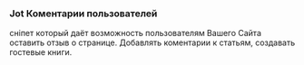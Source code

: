 
<meta http-equiv="Content-Type" content="text/html; charset=utf-8">
<h3>Jot Коментарии пользователей </h3>
сніпет который даёт возможность пользователям Вашего Сайта оставить отзыв о странице. Добавлять коментарии к статьям, создавать гостевые книги.
